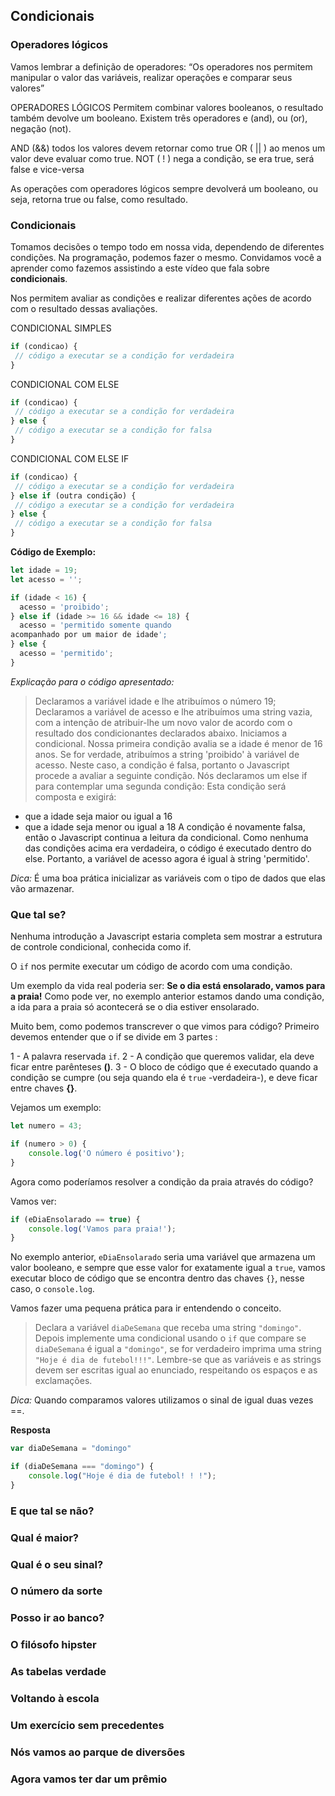 ## Condicionais

### Operadores lógicos

Vamos lembrar a definição de operadores:
“Os operadores nos permitem manipular o valor das variáveis, realizar operações e comparar seus valores”

OPERADORES LÓGICOS
Permitem combinar valores booleanos, o resultado também devolve um booleano.
Existem três operadores e (and), ou (or), negação (not).

AND (&&) todos los valores devem retornar como true
OR ( || ) ao menos um valor deve evaluar como true.
NOT ( ! ) nega a condição, se era true, será false e vice-versa

As operações com operadores lógicos sempre devolverá um booleano, ou seja, retorna true ou false, como resultado.

### Condicionais

Tomamos decisões o tempo todo em nossa vida, dependendo de diferentes condições.
Na programação, podemos fazer o mesmo. Convidamos você a aprender como  fazemos assistindo a este vídeo que fala sobre **condicionais**.

Nos permitem avaliar as condições e realizar diferentes ações de acordo com o resultado dessas avaliações.

CONDICIONAL SIMPLES

~~~javascript
if (condicao) {
 // código a executar se a condição for verdadeira
}
~~~

CONDICIONAL COM ELSE

~~~javascript
if (condicao) {
 // código a executar se a condição for verdadeira
} else {
 // código a executar se a condição for falsa
}
~~~

CONDICIONAL COM ELSE IF

~~~javascript
if (condicao) {
 // código a executar se a condição for verdadeira
} else if (outra condição) {
 // código a executar se a condição for verdadeira
} else {
 // código a executar se a condição for falsa
}
~~~

**Código de Exemplo:**

~~~javascript
let idade = 19;
let acesso = '';

if (idade < 16) {
  acesso = 'proibido';
} else if (idade >= 16 && idade <= 18) {
  acesso = 'permitido somente quando
acompanhado por um maior de idade';
} else {
  acesso = 'permitido';
}
~~~

*Explicação para o código apresentado:*

> Declaramos a variável idade e lhe atribuímos o número 19;
> Declaramos a variável de acesso e lhe atribuímos uma string vazia, com a intenção de atribuir-lhe um novo valor de acordo com o resultado dos condicionantes declarados abaixo.
> Iniciamos a condicional. Nossa primeira condição avalia se a idade é menor de 16 anos. Se for verdade, atribuímos a string 'proibido' à variável de acesso.
Neste caso, a condição é falsa, portanto o Javascript procede a avaliar a seguinte condição.
> Nós declaramos um else if para contemplar uma segunda condição:
Esta condição será composta e exigirá:
- que a idade seja maior ou igual a 16
- que a idade seja menor ou igual a 18
A condição é novamente falsa, então o Javascript continua a leitura da condicional.
Como nenhuma das condições acima era verdadeira, o código é executado dentro do else.
Portanto, a variável de acesso agora é igual à string 'permitido'.

*Dica:* É uma boa prática inicializar as variáveis com o tipo de dados que elas vão armazenar.

### Que tal se?

Nenhuma introdução a Javascript estaria completa sem mostrar a estrutura de controle condicional, conhecida como if.

O `if` nos permite executar um código de acordo com uma condição.

Um exemplo da vida real poderia ser: **Se o dia está ensolarado, vamos para a praia!** Como pode ver, no exemplo anterior estamos dando uma condição, a ida para a praia só acontecerá se o dia estiver ensolarado.

Muito bem, como podemos transcrever o que vimos para código? Primeiro devemos entender que o if se divide em 3 partes :

  1 - A palavra reservada `if`.
  2 - A condição que queremos validar, ela deve ficar entre parênteses **()**.
  3 - O bloco de código que é executado quando a condição se cumpre (ou seja quando ela é `true` -verdadeira-), e deve ficar entre chaves **{}**.

Vejamos um exemplo:

~~~javascript
let numero = 43;

if (numero > 0) {
    console.log('O número é positivo');
}
~~~

Agora como poderíamos resolver a condição da praia através do código?

Vamos ver:

~~~javascript
if (eDiaEnsolarado == true) {
    console.log('Vamos para praia!');
}
~~~

No exemplo anterior, `eDiaEnsolarado` seria uma variável que armazena um valor booleano, e sempre que esse valor for exatamente igual a `true`, vamos executar bloco de código que se encontra dentro das chaves `{}`, nesse caso, o `console.log`.

Vamos fazer uma pequena prática para ir entendendo o conceito.

> Declara a variável `diaDeSemana` que receba uma string `"domingo"`. Depois implemente uma condicional usando o `if` que compare se `diaDeSemana` é igual a `"domingo"`, se for verdadeiro imprima uma string `"Hoje é dia de futebol!!!"`.
Lembre-se que as variáveis e as strings devem ser escritas igual ao enunciado, respeitando os espaços e as exclamações.


*Dica:* Quando comparamos valores utilizamos o sinal de igual duas vezes ==.

**Resposta**

~~~javascript
var diaDeSemana = "domingo"

if (diaDeSemana === "domingo") {
    console.log("Hoje é dia de futebol! ! !");
}
~~~

### E que tal se não?


### Qual é maior?

### Qual é o seu sinal?

### O número da sorte

### Posso ir ao banco?

### O filósofo hipster

### As tabelas verdade

### Voltando à escola

### Um exercício sem precedentes

### Nós vamos ao parque de diversões

### Agora vamos ter dar um prêmio
